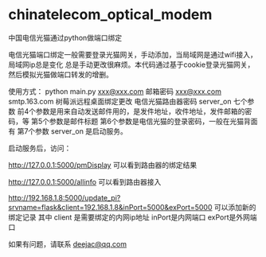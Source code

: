 # chinatelecom_optical_modem
中国电信光猫通过python做端口绑定

电信光猫端口绑定一般需要登录光猫网关，手动添加，当局域网是通过wifi接入，局域网ip总是变化
总是手动更改很麻烦。本代码通过基于cookie登录光猫网关，然后模拟光猫做端口转发的增删。

使用方式：
python main.py  xxx@xxx.com 邮箱密码 xxx@xxx.com smtp.163.com 树莓派远程桌面绑定更改 电信光猫路由器密码 server_on
七个参数
前4个参数是用来自动发送邮件用的，是发件地址，收件地址，发件邮箱的密码，等
第5个参数是邮件标题
第6个参数是电信光猫的登录密码，一般在光猫背面有
第7个参数 server_on 是启动服务。


启动服务后，访问：

http://127.0.0.1:5000/pmDisplay 可以看到路由器的绑定结果

http://127.0.0.1:5000/allinfo   可以看到路由器接入

http://192.168.1.8:5000/update_pi?srvname=flask&client=192.168.1.8&inPort=5000&exPort=5000 可以添加新的绑定记录
其中 client 是需要绑定的内网ip地址
inPort是内网端口
exPort是外网端口

如果有问题，请联系 deejac@qq.com
